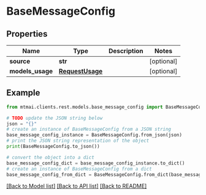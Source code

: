 # BaseMessageConfig


## Properties

Name | Type | Description | Notes
------------ | ------------- | ------------- | -------------
**source** | **str** |  | [optional] 
**models_usage** | [**RequestUsage**](RequestUsage.md) |  | [optional] 

## Example

```python
from mtmai.clients.rest.models.base_message_config import BaseMessageConfig

# TODO update the JSON string below
json = "{}"
# create an instance of BaseMessageConfig from a JSON string
base_message_config_instance = BaseMessageConfig.from_json(json)
# print the JSON string representation of the object
print(BaseMessageConfig.to_json())

# convert the object into a dict
base_message_config_dict = base_message_config_instance.to_dict()
# create an instance of BaseMessageConfig from a dict
base_message_config_from_dict = BaseMessageConfig.from_dict(base_message_config_dict)
```
[[Back to Model list]](../README.md#documentation-for-models) [[Back to API list]](../README.md#documentation-for-api-endpoints) [[Back to README]](../README.md)



